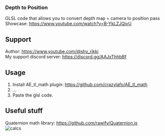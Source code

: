 ### Depth to Position
GLSL code that allows you to convert depth map + camera to position pass  
Showcase: https://www.youtube.com/watch?v=B-YkLZJQivU  

## Support
Author: https://www.youtube.com/@shy_rikki  
My support discord server: https://discord.gg/AAJxThhbBf  

## Usage
1. Install AE_tl_math plugin: https://github.com/crazylafo/AE_tl_math
2. ...
3. Paste the glsl code.  

## Useful stuff
Quaternion math library: https://github.com/rawify/Quaternion.js  
![calcs](https://github.com/user-attachments/assets/b7c0727f-1d48-4fae-af6d-f6b4a328611f)  
